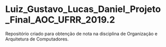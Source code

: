 # Luiz_Gustavo_Lucas_Daniel_Projeto_Final_AOC_UFRR_2019.2
Repositório criado para obtenção de nota na disciplina de Organização e Arquitetura de Computadores.
